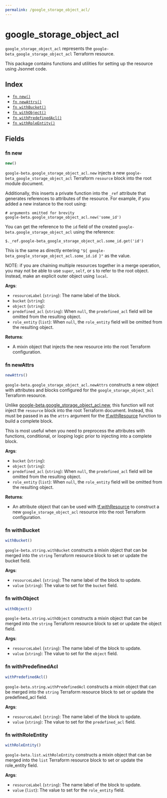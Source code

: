 ```yaml
---
permalink: /google_storage_object_acl/
---
```


# google_storage_object_acl

`google_storage_object_acl` represents the `google-beta_google_storage_object_acl` Terraform resource.



This package contains functions and utilities for setting up the resource using Jsonnet code.


## Index

* [`fn new()`](#fn-new)
* [`fn newAttrs()`](#fn-newattrs)
* [`fn withBucket()`](#fn-withbucket)
* [`fn withObject()`](#fn-withobject)
* [`fn withPredefinedAcl()`](#fn-withpredefinedacl)
* [`fn withRoleEntity()`](#fn-withroleentity)

## Fields

### fn new

```ts
new()
```


`google-beta.google_storage_object_acl.new` injects a new `google-beta_google_storage_object_acl` Terraform `resource`
block into the root module document.

Additionally, this inserts a private function into the `_ref` attribute that generates references to attributes of the
resource. For example, if you added a new instance to the root using:

    # arguments omitted for brevity
    google-beta.google_storage_object_acl.new('some_id')

You can get the reference to the `id` field of the created `google-beta.google_storage_object_acl` using the reference:

    $._ref.google-beta_google_storage_object_acl.some_id.get('id')

This is the same as directly entering `"${ google-beta_google_storage_object_acl.some_id.id }"` as the value.

NOTE: if you are chaining multiple resources together in a merge operation, you may not be able to use `super`, `self`,
or `$` to refer to the root object. Instead, make an explicit outer object using `local`.

**Args**:
  - `resourceLabel` (`string`): The name label of the block.
  - `bucket` (`string`): 
  - `object` (`string`): 
  - `predefined_acl` (`string`):  When `null`, the `predefined_acl` field will be omitted from the resulting object.
  - `role_entity` (`list`):  When `null`, the `role_entity` field will be omitted from the resulting object.

**Returns**:
- A mixin object that injects the new resource into the root Terraform configuration.


### fn newAttrs

```ts
newAttrs()
```


`google-beta.google_storage_object_acl.newAttrs` constructs a new object with attributes and blocks configured for the `google_storage_object_acl`
Terraform resource.

Unlike [google-beta.google_storage_object_acl.new](#fn-google_storage_object_aclnew), this function will not inject the `resource`
block into the root Terraform document. Instead, this must be passed in as the `attrs` argument for the
[tf.withResource](https://github.com/tf-libsonnet/core/tree/main/docs#fn-withresource) function to build a complete block.

This is most useful when you need to preprocess the attributes with functions, conditional, or looping logic prior to
injecting into a complete block.

**Args**:
  - `bucket` (`string`): 
  - `object` (`string`): 
  - `predefined_acl` (`string`):  When `null`, the `predefined_acl` field will be omitted from the resulting object.
  - `role_entity` (`list`):  When `null`, the `role_entity` field will be omitted from the resulting object.

**Returns**:
  - An attribute object that can be used with [tf.withResource](https://github.com/tf-libsonnet/core/tree/main/docs#fn-withresource) to construct a new `google_storage_object_acl` resource into the root Terraform configuration.


### fn withBucket

```ts
withBucket()
```

`google-beta.string.withBucket` constructs a mixin object that can be merged into the `string`
Terraform resource block to set or update the bucket field.



**Args**:
  - `resourceLabel` (`string`): The name label of the block to update.
  - `value` (`string`): The value to set for the `bucket` field.


### fn withObject

```ts
withObject()
```

`google-beta.string.withObject` constructs a mixin object that can be merged into the `string`
Terraform resource block to set or update the object field.



**Args**:
  - `resourceLabel` (`string`): The name label of the block to update.
  - `value` (`string`): The value to set for the `object` field.


### fn withPredefinedAcl

```ts
withPredefinedAcl()
```

`google-beta.string.withPredefinedAcl` constructs a mixin object that can be merged into the `string`
Terraform resource block to set or update the predefined_acl field.



**Args**:
  - `resourceLabel` (`string`): The name label of the block to update.
  - `value` (`string`): The value to set for the `predefined_acl` field.


### fn withRoleEntity

```ts
withRoleEntity()
```

`google-beta.list.withRoleEntity` constructs a mixin object that can be merged into the `list`
Terraform resource block to set or update the role_entity field.



**Args**:
  - `resourceLabel` (`string`): The name label of the block to update.
  - `value` (`list`): The value to set for the `role_entity` field.
